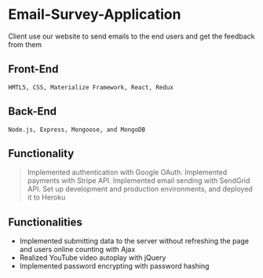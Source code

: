 # Email-Survey-Application
Client use our website to send emails to the end users and get the feedback from them
## Front-End
`HMTL5, CSS, Materialize Framework, React, Redux`
## Back-End
`Node.js, Express, Mongoose, and MongoDB`
## Functionality
> Implemented authentication with Google OAuth.
> Implemented payments with Stripe API.
> Implemented email sending with SendGrid API.
> Set up development and production environments, and deployed it to Heroku
## Functionalities
- Implemented submitting data to the server without refreshing the page and users online counting with Ajax
- Realized YouTube video autoplay with jQuery
- Implemented password encrypting with password hashing


